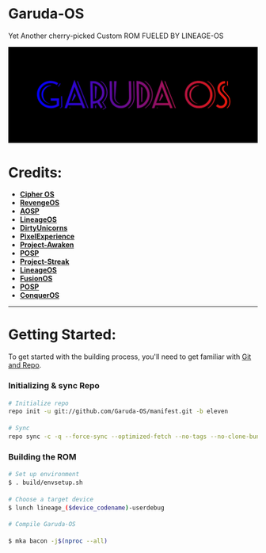 # Garuda-OS

<centre> Yet Another cherry-picked Custom ROM FUELED BY LINEAGE-OS <centre/>

<img src="https://github.com/Garuda-OS/manifest/blob/eleven/banner.jpeg?raw=true">

Credits:
=======
 * [**Cipher OS**](https://github.com/CipherOS)
 * [**RevengeOS**](https://github.com/RevengeOS)
 * [**AOSP**](https://android.googlesource.com)
 * [**LineageOS**](https://github.com/LineageOS)
 * [**DirtyUnicorns**](https://github.com/dirtyunicorns)
 * [**PixelExperience**](https://github.com/PixelExperience)
 * [**Project-Awaken**](https://github.com/Project-Awaken)
 * [**POSP**](https://github.com/PotatoProject)
 * [**Project-Streak**](https://github.com/ProjectStreak)
 * [**LineageOS**](https://github.com/LineageOS)
 * [**FusionOS**](https://github.com/Fusion-OS)
 * [**POSP**](https://github.com/POSP)
 * [**ConquerOS**](https://github.com/ConquerOS)
-----------------------------------------------------------------------------


Getting Started:
==============

To get started with the building process, you'll need to get familiar with [Git and Repo](http://source.android.com/source/using-repo.html).

### Initializing & sync Repo ###

```bash
# Initialize repo
repo init -u git://github.com/Garuda-OS/manifest.git -b eleven

# Sync 
repo sync -c -q --force-sync --optimized-fetch --no-tags --no-clone-bundle --prune -j$(nproc --all)
```

### Building the ROM ###

```bash
# Set up environment 
$ . build/envsetup.sh

# Choose a target device 
$ lunch lineage_($device_codename)-userdebug

# Compile Garuda-OS

$ mka bacon -j$(nproc --all)
```

